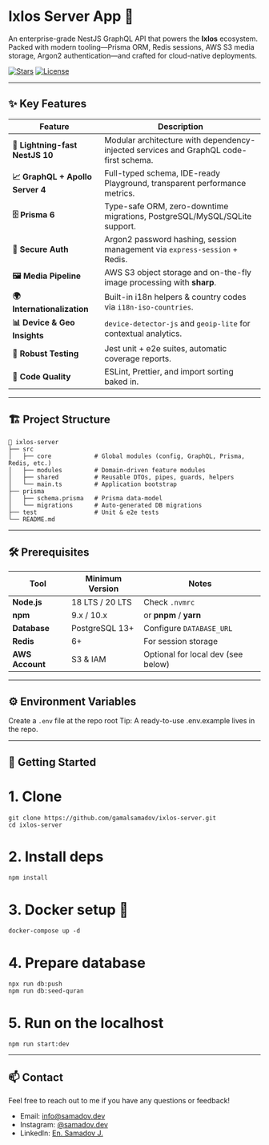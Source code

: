 # Ixlos Server App 🚀

An enterprise-grade NestJS GraphQL API that powers the **Ixlos** ecosystem.  
Packed with modern tooling—Prisma ORM, Redis sessions, AWS S3 media storage, Argon2 authentication—and crafted for cloud-native deployments.

[![Stars](https://img.shields.io/github/stars/gamalsamadov/ixlos-server?style=social)](https://github.com/gamalsamadov/ixlos-server/stargazers) [![License](https://img.shields.io/github/license/gamalsamadov/ixlos-server)](https://github.com/gamalsamadov/ixlos-server/blob/main/LICENSE)

---

## ✨ Key Features

| Feature | Description |
|---------|-------------|
| **🚀 Lightning-fast NestJS 10** | Modular architecture with dependency-injected services and GraphQL code-first schema. |
| **📈 GraphQL + Apollo Server 4** | Full-typed schema, IDE-ready Playground, transparent performance metrics. |
| **🗄️ Prisma 6** | Type-safe ORM, zero-downtime migrations, PostgreSQL/MySQL/SQLite support. |
| **🔐 Secure Auth** | Argon2 password hashing, session management via `express-session` + Redis. |
| **🖼️ Media Pipeline** | AWS S3 object storage and on-the-fly image processing with **sharp**. |
| **🌍 Internationalization** | Built-in i18n helpers & country codes via `i18n-iso-countries`. |
| **📊 Device & Geo Insights** | `device-detector-js` and `geoip-lite` for contextual analytics. |
| **🧪 Robust Testing** | Jest unit + e2e suites, automatic coverage reports. |
| **🧹 Code Quality** | ESLint, Prettier, and import sorting baked in. |

---

## 🏗️ Project Structure

```text
📂 ixlos-server
├── src
│   ├── core            # Global modules (config, GraphQL, Prisma, Redis, etc.)
│   ├── modules         # Domain-driven feature modules
│   ├── shared          # Reusable DTOs, pipes, guards, helpers
│   └── main.ts         # Application bootstrap
├── prisma
│   ├── schema.prisma   # Prisma data-model
│   └── migrations      # Auto-generated DB migrations
├── test                # Unit & e2e tests
└── README.md
```

---

## 🛠️ Prerequisites

| Tool | Minimum Version | Notes |
|------|-----------------|-------|
| **Node.js** | 18 LTS / 20 LTS | Check `.nvmrc` |
| **npm** | 9.x / 10.x | or **pnpm** / **yarn** |
| **Database** | PostgreSQL 13+ | Configure `DATABASE_URL` |
| **Redis** | 6+ | For session storage |
| **AWS Account** | S3 & IAM | Optional for local dev (see below) |

---

## ⚙️ Environment Variables

Create a `.env` file at the repo root
Tip: A ready-to-use .env.example lives in the repo.

---

## 🚀 Getting Started

# 1. Clone
```
git clone https://github.com/gamalsamadov/ixlos-server.git
cd ixlos-server
```

# 2. Install deps
```
npm install
```

# 3. Docker setup 🐳
```
docker-compose up -d
```

# 4. Prepare database
```
npx run db:push
npm run db:seed-quran
```

# 5. Run on the localhost
```
npm run start:dev
```

---
## 📫 Contact

Feel free to reach out to me if you have any questions or feedback!

- Email: info@samadov.dev
- Instagram: [@samadov.dev](https://www.instagram.com/janob.dev/)
- LinkedIn: [En. Samadov J.](https://linkedin.com/in/gamalsamadov)
